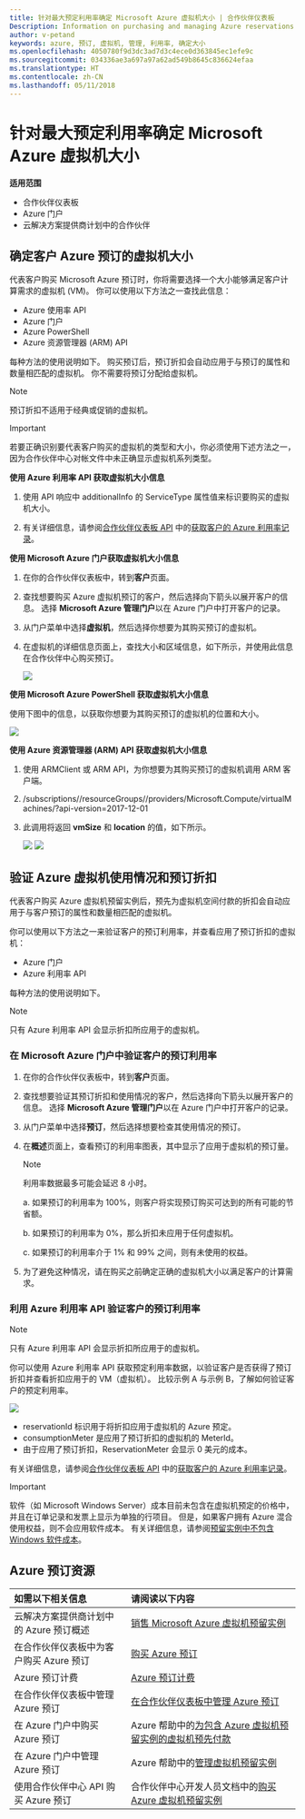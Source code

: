 ```yaml
---
title: 针对最大预定利用率确定 Microsoft Azure 虚拟机大小 | 合作伙伴仪表板
Description: Information on purchasing and managing Azure reservations
author: v-petand
keywords: azure, 预订, 虚拟机, 管理, 利用率, 确定大小
ms.openlocfilehash: 4050780f9d3dc3ad7d3c4ece0d363845ec1efe9c
ms.sourcegitcommit: 034336ae3a697a97a62ad549b8645c836624efaa
ms.translationtype: HT
ms.contentlocale: zh-CN
ms.lasthandoff: 05/11/2018
---
```

# <a name="microsoft-azure-vm-sizing-for-maximum-reservation-usage"></a>针对最大预定利用率确定 Microsoft Azure 虚拟机大小 

**适用范围**

-  合作伙伴仪表板
-  Azure 门户
-  云解决方案提供商计划中的合作伙伴

## <a name="determine-the-vm-size-for-a-customers-azure-reservation"></a>确定客户 Azure 预订的虚拟机大小 

代表客户购买 Microsoft Azure 预订时，你将需要选择一个大小能够满足客户计算需求的虚拟机 (VM)。 你可以使用以下方法之一查找此信息：

-   Azure 使用率 API
-   Azure 门户
-   Azure PowerShell
-   Azure 资源管理器 (ARM) API

每种方法的使用说明如下。 购买预订后，预订折扣会自动应用于与预订的属性和数量相匹配的虚拟机。 你不需要将预订分配给虚拟机。

>[!NOTE]
>预订折扣不适用于经典或促销的虚拟机。

>[!IMPORTANT]
>若要正确识别要代表客户购买的虚拟机的类型和大小，你必须使用下述方法之一，因为合作伙伴中心对帐文件中未正确显示虚拟机系列类型。


**使用 Azure 利用率 API 获取虚拟机大小信息**

1.  使用 API 响应中 additionalInfo 的 ServiceType 属性值来标识要购买的虚拟机大小。 

2.  有关详细信息，请参阅[合作伙伴仪表板 API](https://docs.microsoft.com/partner-center/develop/) 中的[获取客户的 Azure 利用率记录](https://docs.microsoft.com/partner-center/develop/get-a-customer-s-utilization-record-for-azure)。 

**使用 Microsoft Azure 门户获取虚拟机大小信息**

1.  在你的合作伙伴仪表板中，转到**客户**页面。

2.  查找想要购买 Azure 虚拟机预订的客户，然后选择向下箭头以展开客户的信息。 选择 **Microsoft Azure 管理门户**以在 Azure 门户中打开客户的记录。 

3.  从门户菜单中选择**虚拟机**，然后选择你想要为其购买预订的虚拟机。 

4.  在虚拟机的详细信息页面上，查找大小和区域信息，如下所示，并使用此信息在合作伙伴中心购买预订。  

    ![](images/usage1.png)

**使用 Microsoft Azure PowerShell 获取虚拟机大小信息**

使用下图中的信息，以获取你想要为其购买预订的虚拟机的位置和大小。 

![](images/usage2.png)

**使用 Azure 资源管理器 (ARM) API 获取虚拟机大小信息**

1.  使用 ARMClient 或 ARM API，为你想要为其购买预订的虚拟机调用 ARM 客户端。

2.  /subscriptions/<Subscription ID>/resourceGroups/<Resource group name>/providers/Microsoft.Compute/virtualMachines/<VM Instance Name>?api-version=2017-12-01

3.  此调用将返回 **vmSize** 和 **location** 的值，如下所示。

    ![](images/usage3.png)
    ![](images/usage4.png)
 

## <a name="verify-azure-vm-usage-and-reservation-discount"></a>验证 Azure 虚拟机使用情况和预订折扣

代表客户购买 Azure 虚拟机预留实例后，预先为虚拟机空间付款的折扣会自动应用于与客户预订的属性和数量相匹配的虚拟机。 

你可以使用以下方法之一来验证客户的预订利用率，并查看应用了预订折扣的虚拟机：   

-   Azure 门户
-   Azure 利用率 API

每种方法的使用说明如下。

>[!NOTE]
>只有 Azure 利用率 API 会显示折扣所应用于的虚拟机。  

### <a name="verify-the-customers-reservation-usage-in-the-microsoft-azure-portal"></a>在 Microsoft Azure 门户中验证客户的预订利用率

1.  在你的合作伙伴仪表板中，转到**客户**页面。

2.  查找想要验证其预订折扣和使用情况的客户，然后选择向下箭头以展开客户的信息。 选择 **Microsoft Azure 管理门户**以在 Azure 门户中打开客户的记录。 

3.  从门户菜单中选择**预订**，然后选择想要检查其使用情况的预订。 

4.  在**概述**页面上，查看预订的利用率图表，其中显示了应用于虚拟机的预订量。 

    >[!NOTE]
    >利用率数据最多可能会延迟 8 小时。
    
    a.  如果预订的利用率为 100%，则客户将实现预订购买可达到的所有可能的节省额。 
    
    b.  如果预订的利用率为 0%，那么折扣未应用于任何虚拟机。 
    
    c.  如果预订的利用率介于 1% 和 99% 之间，则有未使用的权益。 

5.  为了避免这种情况，请在购买之前确定正确的虚拟机大小以满足客户的计算需求。

### <a name="verify-the-customers-reservation-usage-with-the-azure-utilization-api"></a>利用 Azure 利用率 API 验证客户的预订利用率

>[!NOTE]
>只有 Azure 利用率 API 会显示折扣所应用于的虚拟机。  

你可以使用 Azure 利用率 API 获取预定利用率数据，以验证客户是否获得了预订折扣并查看折扣应用于的 VM（虚拟机）。 比较示例 A 与示例 B，了解如何验证客户的预定利用率。 

![](images\usage5.png)

-   reservationId 标识用于将折扣应用于虚拟机的 Azure 预定。
-   consumptionMeter 是应用了预订折扣的虚拟机的 MeterId。
-   由于应用了预订折扣，ReservationMeter 会显示 0 美元的成本。 

有关详细信息，请参阅[合作伙伴仪表板 API](https://docs.microsoft.com/partner-center/develop/) 中的[获取客户的 Azure 利用率记录](https://docs.microsoft.com/partner-center/develop/get-a-customer-s-utilization-record-for-azure)。

>[!IMPORTANT]
>软件（如 Microsoft Windows Server）成本目前未包含在虚拟机预定的价格中，并且在订单记录和发票上显示为单独的行项目。 但是，如果客户拥有 Azure 混合使用权益，则不会应用软件成本。 有关详细信息，请参阅[预留实例中不包含 Windows 软件成本](https://docs.microsoft.com/azure/billing/billing-reserved-instance-windows-software-costs)。  

## <a name="azure-reservations-resources"></a>Azure 预订资源
|**如需以下相关信息**   |**请阅读以下内容**    |
|:-----------------------------|:-----------------|
|云解决方案提供商计划中的 Azure 预订概述  | [销售 Microsoft Azure 虚拟机预留实例](azure-reservations.md)
|在合作伙伴仪表板中为客户购买 Azure 预订   |[购买 Azure 预订](azure-reservations-buying.md)
|Azure 预订计费   |[Azure 预订计费](azure-reservations-billing.md)   |
| 在合作伙伴仪表板中管理 Azure 预订 | [在合作伙伴仪表板中管理 Azure 预订](azure-reservations-manage.md)
|在 Azure 门户中购买 Azure 预订 | Azure 帮助中的[为包含 Azure 虚拟机预留实例的虚拟机预先付款](https://docs.microsoft.com/azure/virtual-machines/windows/prepay-reserved-vm-instances) |
|在 Azure 门户中管理 Azure 预订   |Azure 帮助中的[管理虚拟机预留实例](https://docs.microsoft.com/azure/billing/billing-manage-reserved-vm-instance)  |
|使用合作伙伴中心 API 购买 Azure 预订 | 合作伙伴中心开发人员文档中的[购买 Azure 虚拟机预留实例](https://docs.microsoft.com/partner-center/develop/purchase-azure-reserved-vm-instances)




